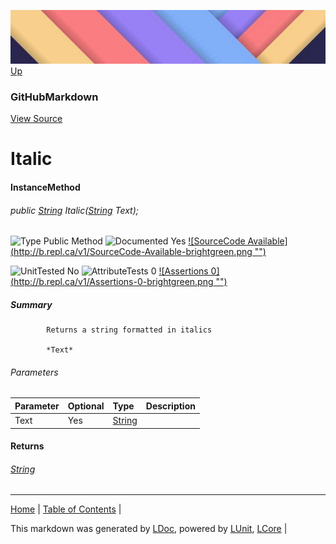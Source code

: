 ![](../Content/LDoc-banner-small.png "")
[Up](GitHubMarkdown.md)
### GitHubMarkdown
[View Source](../Markdown/GitHubMarkdown.cs)
# Italic
#### InstanceMethod
###### public <a href="https://www.google.com/#q=C%23+System.String" alt="Search for this type" target="_blank">String</a> Italic(<a href="https://www.google.com/#q=C%23+System.String" alt="Search for this type" target="_blank">String</a> Text);

![Type Public Method](http://b.repl.ca/v1/Type-Public%20Method-lightgrey.png "") ![Documented Yes](http://b.repl.ca/v1/Documented-Yes-brightgreen.png "") [![SourceCode Available](http://b.repl.ca/v1/SourceCode-Available-brightgreen.png &quot;&quot;)](../Markdown/GitHubMarkdown.cs#L431)

![UnitTested No](http://b.repl.ca/v1/UnitTested-No-lightgrey.png "") ![AttributeTests 0](http://b.repl.ca/v1/AttributeTests-0-lightgrey.png "") [![Assertions 0](http://b.repl.ca/v1/Assertions-0-brightgreen.png &quot;&quot;)](../Markdown/GitHubMarkdown.cs)
##### Summary

            Returns a string formatted in italics
            
            *Text*
            
            
###### Parameters

Parameter | Optional | Type | Description
:---  | :---  | :---  | :--- 
Text | Yes | <a href="https://www.google.com/#q=C%23+System.String" alt="Search for this type" target="_blank">String</a> | 

#### Returns
###### <a href="https://www.google.com/#q=C%23+System.String" alt="Search for this type" target="_blank">String</a>
---

[Home](../../README.md) | [Table of Contents](../../TableOfContents.md) | 


This markdown was generated by [LDoc](https://github.com/CodeSingularity/LDoc), powered by [LUnit](https://github.com/CodeSingularity/LUnit), [LCore](https://github.com/CodeSingularity/LCore) | 

